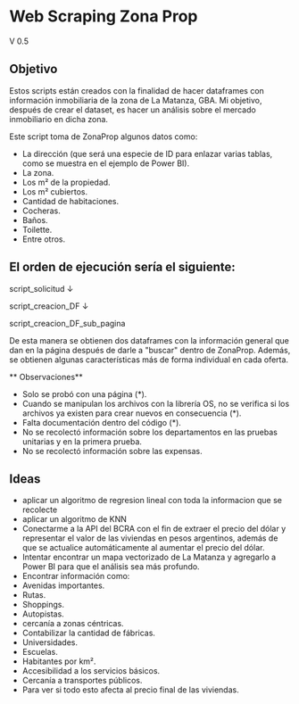 # Web Scraping Zona Prop
V 0.5

## Objetivo

Estos scripts están creados con la finalidad de hacer dataframes con información inmobiliaria de la zona de La Matanza, GBA. Mi objetivo, después de crear el dataset, es hacer un análisis sobre el mercado inmobiliario en dicha zona.

Este script toma de ZonaProp algunos datos como:

 - La dirección (que será una especie de ID para enlazar varias tablas, como se muestra en el ejemplo de Power BI).
 - La zona.
 -  Los m² de la propiedad.
 - Los m² cubiertos.
 - Cantidad de habitaciones.
 - Cocheras.
 - Baños.
 - Toilette.
 - Entre otros.

## El orden de ejecución sería el siguiente:

script_solicitud ↓

script_creacion_DF ↓

script_creacion_DF_sub_pagina

De esta manera se obtienen dos dataframes con la información general que dan en la página después de darle a "buscar" dentro de ZonaProp. Además, se obtienen algunas características más de forma individual en cada oferta.

** Observaciones**
 - Solo se probó con una página (*).
 - Cuando se manipulan los archivos con la librería OS, no se verifica si los archivos ya existen para crear nuevos en consecuencia (*).
 - Falta documentación dentro del código (*).
 - No se recolectó información sobre los departamentos en las pruebas unitarias y en la primera prueba.
 - No se recolectó información sobre las expensas.
  
## Ideas
 - aplicar un algoritmo de  regresion lineal con toda la informacion que se recolecte
 - aplicar un algoritmo de KNN
 - Conectarme a la API del BCRA con el fin de extraer el precio del dólar y representar el valor de las viviendas en pesos argentinos, además de que se actualice automáticamente al aumentar el precio del dólar.
 - Intentar encontrar un mapa vectorizado de La Matanza y agregarlo a Power BI para que el análisis sea más profundo.
 - Encontrar información como:
 - Avenidas importantes.
 - Rutas.
 - Shoppings.
 - Autopistas.
 - cercanía a zonas céntricas.
 - Contabilizar la cantidad de fábricas.
 - Universidades.
 - Escuelas.
 - Habitantes por km².
 - Accesibilidad a los servicios básicos.
 - Cercanía a transportes públicos.
 - Para ver si todo esto afecta al precio final de las viviendas.
